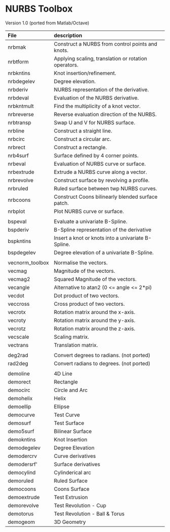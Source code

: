 # NURBS Toolbox
Version 1.0 (ported from Matlab/Octave)

| File            | description                                           |
| :-------------- | :---------------------------------------------------- |
| nrbmak          | Construct a NURBS from control points and knots.      |
| nrbtform        | Applying scaling, translation or rotation operators.  |
| nrbkntins       | Knot insertion/refinement.                            |
| nrbdegelev      | Degree elevation.                                     |
| nrbderiv        | NURBS representation of the derivative.               |
| nrbdeval        | Evaluation of the NURBS derivative.                   |
| nrbkntmult      | Find the multiplicity of a knot vector.               |
| nrbreverse      | Reverse evaluation direction of the NURBS.            |
| nrbtransp       | Swap U and V for NURBS surface.                       |
| nrbline         | Construct a straight line.                            |
| nrbcirc         | Construct a circular arc.                             |
| nrbrect         | Construct a rectangle.                                |
| nrb4surf        | Surface defined by 4 corner points.                   |
| nrbeval         | Evaluation of NURBS curve or surface.                 |
| nrbextrude      | Extrude a NURBS curve along a vector.                 |
| nrbrevolve      | Construct surface by revolving a profile.             |
| nrbruled        | Ruled surface between twp NURBS curves.               |
| nrbcoons        | Construct Coons bilinearly blended surface patch.     |
| nrbplot         | Plot NURBS curve or surface.                          |
|                 |                                                       |
| bspeval         | Evaluate a univariate B-Spline.                       |
| bspderiv        | B-Spline representation of the derivative             |
| bspkntins       | Insert a knot or knots into a univariate B-Spline.    |
| bspdegelev      | Degree elevation of a univariate B-Spline.            |
|                 |                                                       |
| vecnorm_toolbox | Normalise the vectors.                                |
| vecmag          | Magnitude of the vectors.                             |
| vecmag2         | Squared Magnitude of the vectors.                     |
| vecangle        | Alternative to atan2 (0 <= angle <= 2*pi)             |
| vecdot          | Dot product of two vectors.                           |
| veccross        | Cross product of two vectors.                         |
| vecrotx         | Rotation matrix around the x-axis.                    |
| vecroty         | Rotation matrix around the y-axis.                    |
| vecrotz         | Rotation matrix around the z-axis.                    |
| vecscale        | Scaling matrix.                                       |
| vectrans        | Translation matrix.                                   |
|                 |                                                       |
| deg2rad         | Convert degrees to radians. (not ported)              |
| rad2deg         | Convert radians to degrees. (not ported)              |
|                 |                                                       |
| demoline        | 4D Line                                               |
| demorect        | Rectangle                                             |
| democirc        | Circle and Arc                                        |
| demohelix       | Helix                                                 |
| demoellip       | Ellipse                                               |
| democurve       | Test Curve                                            |
| demosurf        | Test Surface                                          |
| demo5surf       | Bilinear Surface                                      |
| demokntins      | Knot Insertion                                        |
| demodegelev     | Degree Elevation                                      |
| demodercrv      | Curve derivatives                                     |
| demodersrf'     | Surface derivatives                                   |
| democylind      | Cylinderical arc                                      |
| demoruled       | Ruled Surface                                         |
| democoons       | Coons Surface                                         |
| demoextrude     | Test Extrusion                                        |
| demorevolve     | Test Revolution - Cup                                 |
| demotorus       | Test Revolution - Ball & Torus                        |
| demogeom        | 3D Geometry                                           |

